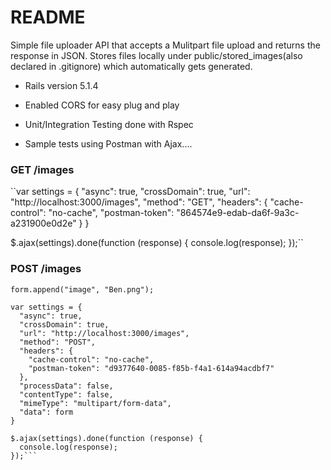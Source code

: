 # README

 Simple file uploader API that accepts a Mulitpart file upload and returns the response in JSON. Stores files locally under public/stored_images(also declared in .gitignore) which automatically gets generated.

* Rails version 5.1.4

* Enabled CORS for easy plug and play

* Unit/Integration Testing done with Rspec

* Sample tests using Postman with Ajax....

### GET /images

``var settings = {
  "async": true,
  "crossDomain": true,
  "url": "http://localhost:3000/images",
  "method": "GET",
  "headers": {
    "cache-control": "no-cache",
    "postman-token": "864574e9-edab-da6f-9a3c-a231900e0d2e"
  }
}

$.ajax(settings).done(function (response) {
  console.log(response);
});``

### POST /images

```var form = new FormData();
form.append("image", "Ben.png");

var settings = {
  "async": true,
  "crossDomain": true,
  "url": "http://localhost:3000/images",
  "method": "POST",
  "headers": {
    "cache-control": "no-cache",
    "postman-token": "d9377640-0085-f85b-f4a1-614a94acdbf7"
  },
  "processData": false,
  "contentType": false,
  "mimeType": "multipart/form-data",
  "data": form
}

$.ajax(settings).done(function (response) {
  console.log(response);
});```

